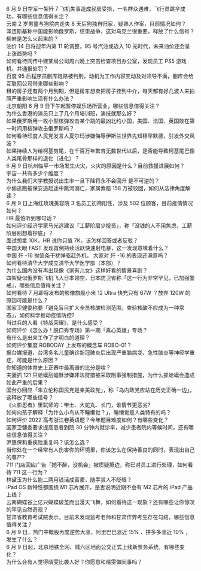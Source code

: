 6 月 9 日空军一架歼 7 飞机失事造成民房受损，一名群众遇难，飞行员跳伞成功，有哪些信息值得关注？  
云南 2 岁男童与狗院内走失 8 天后狗独自归家，疑熟人作案，目前情况如何？  
泽连斯基称中国能影响俄罗斯，结束战争，这对乌克兰很重要，释放了什么信号？  
柳岩是怎么火起来的？  
油价 14 日将迎年内第 11 轮调整，95 号汽油或迈入 10 元时代，未来油价还会呈上涨趋势吗？  
如何看待网传中建某局公司周六晚上突击检查项目办公室，发现员工 PS5 游戏机，并通报处罚？  
百度 95 后程序员删库跑路被判刑，动机为工作内容变动及对领导不满，删库会给互联网公司带来哪些影响？  
租的房子还有两个月到期，但是房东想卖把房子挂到中介，每天都有好几波人来拍照严重影响生活有什么办法？  
北京朝阳 6 月 9 日下午起暂停娱乐场所营业，哪些信息值得关注？  
为什么香港的演员只上了几个月培训班，演技就那么好？  
如果俄罗斯用一枚小型核弹攻击某个跳的最凶北约小国，美国、法国、英国敢在第一时间用核弹攻击俄罗斯吗？  
如何看待印度人民党发言人夏尔玛涉嫌侮辱伊斯兰世界先知穆罕默德，引发外交风波？  
如果持续人为给柯基剪尾，在千百万年繁育无数世代以后，是否能导致柯基尾巴像人类尾骨那样的退化（进化）？  
6 月 9 日杭州临平一市场发生火灾，火灾的原因是什么？目前救援进展如何？  
宇宙一共有多少个维度？  
为什么我们大学教授说出生率一旦下降将永不会回升 是不可逆的？  
小偷逃跑被保安追赶途中跳河溺亡，家属索赔 158 万被驳回，如何从法律角度解读？  
6 月 9 日上海红玫瑰美容院 3 名员工初筛阳性，涉及 502 位顾客，目前疫情情况如何？  
HR 最怕听到哪句话？  
如何评价经济学家马光远建议「工薪阶层少投资」，称「没钱的人不用焦虑，工薪阶层别想着抄底」？  
面试想拿 10K，HR 说你只值 7K，该怎样回答或者反驳？  
中国天眼 FAST 发现首例持续活跃快速射电暴，这一发现意味着什么？  
中国 歼 -16 抛箔条干扰弹驱赶外机， 大家对 歼 -16 的表现还满意吗？  
如何看待清华大学成立清华大学医学部（本部）？  
为什么国内没有再出现像《家有儿女》这样好看的情景喜剧？  
四架疑似俄罗斯飞机飞入日本领空，日本防卫省称「这一行为非常罕见，已加强警戒」，哪些信息值得关注？  
如何看待 7 月即将发布的影像旗舰小米 12 Ultra 快充只有 67W ？放弃 120W 的原因可能是什么 ?  
国家卫健委称要「避免盲目扩大全员核酸检测范围，查验核酸不应成为一种常态」，如何科学推动疫情防控?  
当过兵的人看《特战荣耀》，是什么感受？  
如何评价《怎么办！脱口秀专场》第一期「真心英雄」专场？  
有什么是出来工作了才明白的道理？  
如何评价集度 ROBODAY 上发布的概念车 ROBO-01？  
据台媒报道，台湾多名儿童确诊新冠肺炎后出现严重脑病变、急性脑炎等神经学重症，可能是什么原因？  
你知道的体育史上正赛中最离谱的比分是啥？  
夫妻抓 121 只蛤蟆刮蟾酥涉嫌非法狩猎被采取刑事强制措施，为什么抓蛤蟆会造成如此严重的后果？  
国台办回应「朱立伦称国民党是亲美政党」，称「岛内政党应站在历史正确一边」，这释放了哪些信号？  
《火影忍者》里弑师的：带土、大蛇丸、长门，谁情节更恶劣?  
如何向孩子解释「为什么小鸟从不睡懒觉？」，睡懒觉是人类特有的吗？  
如何评价 2022 高考浙江卷英语题？今年题目难度如何？有哪些变化？  
国家卫健委要求提高患者到院 30 分钟内就诊率，减少患者院内等候时间，还有哪些信息值得关注？  
沪惠保和重疾险重复吗？该怎么选？  
当你处在一个经常有人伤害你的环境里，你该怎么在保持善良的同时，表现出自己的尊严?  
711 门店回应广告「她不醉，没机会」被质疑擦边，称已对员工进行处理，如何看待 711 这一行为？  
林黛玉为什么能二两月钱活成富豪，随手赏人不眨眼？  
iPad OS 新特性都围绕 M1 芯片展开，是否说明近期不会有 M2 芯片的 iPad 产品上线？  
云南蝴蝶谷上亿只蝴蝶破茧而出漫天飞舞，如何看待这一现象？还有哪些让你惊叹的罕见自然奇观？  
甘肃省教育考试院表示，目前未发现监考老师和甘肃作弊考生存在勾结，哪些信息值得关注？  
6 月 9 日，热门中概股再度逆势大涨，阿里巴巴涨近 15% 、拼多多涨近 10% ，发生了什么？  
6 月 9 日起，北京地铁全网、城六区地面公交正式上线新票务系统，有哪些变化？  
为什么会有人觉得晴雯比袭人好？你愿意和晴雯做同事吗？  
